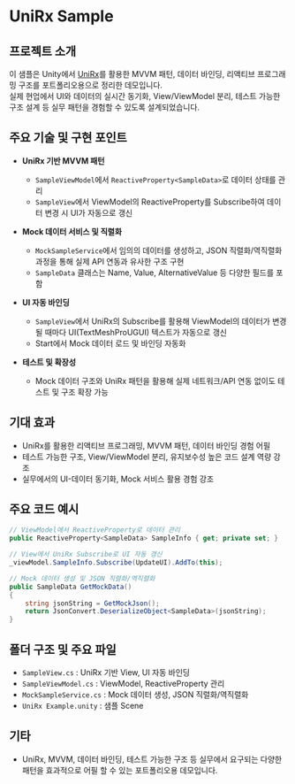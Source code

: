 # UniRx Sample

## 프로젝트 소개
이 샘플은 Unity에서 [UniRx](https://github.com/neuecc/UniRx)를 활용한 MVVM 패턴, 데이터 바인딩, 리액티브 프로그래밍 구조를 포트폴리오용으로 정리한 데모입니다.  
실제 현업에서 UI와 데이터의 실시간 동기화, View/ViewModel 분리, 테스트 가능한 구조 설계 등 실무 패턴을 경험할 수 있도록 설계되었습니다.

## 주요 기술 및 구현 포인트

- **UniRx 기반 MVVM 패턴**
  - `SampleViewModel`에서 `ReactiveProperty<SampleData>`로 데이터 상태를 관리
  - `SampleView`에서 ViewModel의 ReactiveProperty를 Subscribe하여 데이터 변경 시 UI가 자동으로 갱신

- **Mock 데이터 서비스 및 직렬화**
  - `MockSampleService`에서 임의의 데이터를 생성하고, JSON 직렬화/역직렬화 과정을 통해 실제 API 연동과 유사한 구조 구현
  - `SampleData` 클래스는 Name, Value, AlternativeValue 등 다양한 필드를 포함

- **UI 자동 바인딩**
  - `SampleView`에서 UniRx의 Subscribe를 활용해 ViewModel의 데이터가 변경될 때마다 UI(TextMeshProUGUI) 텍스트가 자동으로 갱신
  - Start에서 Mock 데이터 로드 및 바인딩 자동화

- **테스트 및 확장성**
  - Mock 데이터 구조와 UniRx 패턴을 활용해 실제 네트워크/API 연동 없이도 테스트 및 구조 확장 가능

## 기대 효과

- UniRx를 활용한 리액티브 프로그래밍, MVVM 패턴, 데이터 바인딩 경험 어필
- 테스트 가능한 구조, View/ViewModel 분리, 유지보수성 높은 코드 설계 역량 강조
- 실무에서의 UI-데이터 동기화, Mock 서비스 활용 경험 강조

## 주요 코드 예시

```csharp
// ViewModel에서 ReactiveProperty로 데이터 관리
public ReactiveProperty<SampleData> SampleInfo { get; private set; }

// View에서 UniRx Subscribe로 UI 자동 갱신
_viewModel.SampleInfo.Subscribe(UpdateUI).AddTo(this);

// Mock 데이터 생성 및 JSON 직렬화/역직렬화
public SampleData GetMockData()
{
    string jsonString = GetMockJson();
    return JsonConvert.DeserializeObject<SampleData>(jsonString);
}
```

## 폴더 구조 및 주요 파일

- `SampleView.cs` : UniRx 기반 View, UI 자동 바인딩
- `SampleViewModel.cs` : ViewModel, ReactiveProperty 관리
- `MockSampleService.cs` : Mock 데이터 생성, JSON 직렬화/역직렬화
- `UniRx Example.unity` : 샘플 Scene

## 기타

- UniRx, MVVM, 데이터 바인딩, 테스트 가능한 구조 등 실무에서 요구되는 다양한 패턴을 효과적으로 어필 할 수 있는 포트폴리오용 데모입니다.